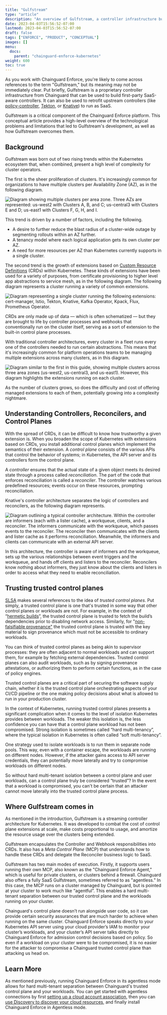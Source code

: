 ```yaml
---
title: "Gulfstream"
type: "article"
description: "An overview of Gulfstream, a controller infrastructure built by Chainguard and an important component of Enforce."
date: 2023-04-03T15:56:52-07:00
lastmod: 2023-04-03T15:56:52-07:00
draft: false
tags: ["ENFORCE", "PRODUCT", "CONCEPTUAL"]
images: []
menu:
  docs:
    parent: "chainguard-enforce-kubernetes"
weight: 600
toc: true
---
```


As you work with Chainguard Enforce, you're likely to come across references to the term "Gulfstream," but its meaning may not be immediately clear. Put briefly, Gulfstream is a proprietary controller infrastructure from Chainguard that can be used to build first-party SaaS-aware controllers. It can also be used to retrofit upstream controllers (like [policy-controller](/open-source/sigstore/policy-controller), [Tekton](https://tekton.dev/), or [Knative](https://knative.dev/docs/)) to run as SaaS. 

Gulfstream is a critical component of the Chainguard Enforce platform. This conceptual article provides a high-level overview of the technological problems and limitations that led to Gulfstream's development, as well as how Gulfstream overcomes them.


## Background

Gulfstream was born out of two rising trends within the Kubernetes ecosystem that, when combined, present a high level of complexity for cluster operators.

The first is the sheer proliferation of clusters. It's increasingly common for organizations to have multiple clusters per Availability Zone (AZ), as in the following diagram.

![Diagram showing multiple clusters per area zone. Three AZs are represented: us-west2 with Clusters A, B, and C; us-central3 with Clusters E and D; us-east1 with Clusters F, G, H, and I.](clusters_per_AZ.png)

This trend is driven by a number of factors, including the following.

* A desire to further reduce the blast radius of a cluster-wide outage by segmenting rollouts within an AZ further.
* A tenancy model where each logical application gets its own cluster per AZ.
* A need for more resources per AZ than Kubernetes currently supports in a single cluster.

The second trend is the growth of extensions based on [Custom Resource Definitions](https://kubernetes.io/docs/concepts/extend-kubernetes/api-extension/custom-resources/) (CRDs) within Kubernetes. These kinds of extensions have been used for a variety of purposes, from certificate provisioning to higher level app abstractions to service mesh, as in the following diagram. The following diagram represents a cluster running a variety of common extensions.

![Diagram representing a single cluster running the following extensions: cert-manager, Istio, Tekton, Knative, Kafka Operator, Kpack, Flux, Prometheus Operator.](single_cluster.png)

CRDs are only made up of data — which is often schematized — but they are brought to life by controller processes and webhooks that conventionally run on the cluster itself, serving as a sort of extension to the built-in control plane processes. 

With traditional controller architectures, every cluster in a fleet runs every one of the controllers needed to run certain abstractions. This means that it's increasingly common for platform operations teams to be managing multiple extensions across many clusters, as in this diagram.

![Diagram similar to the first in this guide, showing multiple clusters across three area zones (us-west2, us-central3, and us-east1). However, this diagram highlights the extensions running on each cluster.](clusters_per_AZ_extensions.png)

As the number of clusters grows, so does the difficulty and cost of offering managed extensions to each of them, potentially growing into a complexity nightmare.


## Understanding Controllers, Reconcilers, and Control Planes

With the spread of CRDs, it can be difficult to know how trustworthy a given extension is. When you broaden the scope of Kubernetes with extensions based on CRDs, you install additional control planes which implement the semantics of their extension. A *control plane* consists of the various APIs that control the behavior of systems; in Kubernetes, the API server and its controllers form the control plane. 

A *controller* ensures that the actual state of a given object meets its desired state through a process called *reconciliation*. The part of the code that enforces reconciliation is called a *reconciler*. The controller watches various predefined resources; events occur on these resources, prompting reconciliation.

Knative's controller architecture separates the logic of controllers and reconcilers, as the following diagram represents.

![Diagram outlining a typical controller architecture. Within the controller are informers (each with a lister cache), a workqueue, clients, and a reconciler. The informers communicate with the workqueue, which passes events to the reconciler. The reconciler then communicates with the clients and lister cache as it performs reconciliation. Meanwhile, the informers and clients can communicate with an external API server.](controller_architecture.png)

In this architecture, the controller is aware of informers and the workqueue, sets up the various relationships between event triggers and the workqueue, and hands off clients and listers to the reconciler. Reconcilers know nothing about informers, they just know about the clients and listers in order to access what they need to enable reconciliation.


## Trusting trusted control planes

[SLSA](https://slsa.dev/) makes several references to the idea of *trusted control planes*. Put simply, a trusted control plane is one that's trusted in some way that other control planes or workloads are not. For example, in the context of “[hermetic builds](https://slsa.dev/spec/v0.1/requirements#hermetic)”, the trusted control plane is trusted to fetch the build’s dependencies prior to disabling network access. Similarly, for "[non-falsifiable provenance"](https://slsa.dev/spec/v0.1/requirements#non-falsifiable) the trusted control plane is trusted with the key material to sign provenance which must not be accessible to ordinary workloads.

You can think of trusted control planes as being akin to supervisor processes: they are often adjacent to normal workloads and can support them, for example by fetching external dependencies. Trusted control planes can also audit workloads, such as by signing provenance attestations, or authorizing them to perform certain functions, as in the case of policy engines. 

Trusted control planes are a critical part of securing the software supply chain, whether it is the trusted control plane orchestrating aspects of your CI/CD pipeline or the one making policy decisions about what is allowed to run in your production cluster. 

In the context of Kubernetes, running trusted control planes presents a significant complication when it comes to the level of isolation Kubernetes provides between workloads. The weaker this isolation is, the less confidence you can have that a control plane workload has not been compromised. Strong isolation is sometimes called “hard multi-tenancy”, where the typical isolation in Kubernetes is often called “soft multi-tenancy”.

One strategy used to isolate workloads is to run them in separate node pools. This way, even with a container escape, the workloads are running on different nodes. However, if the attacker gains access to API server credentials, they can potentially move laterally and try to compromise workloads on different nodes.

So without hard multi-tenant isolation between a control plane and user workloads, can a control plane truly be considered “trusted”? In the event that a workload is compromised, you can't be certain that an attacker cannot move laterally into the trusted control plane process.


## Where Gulfstream comes in

As mentioned in the introduction, Gulfstream is a streaming controller architecture for Kubernetes. It was developed to combat the cost of control plane extensions at scale, make costs proportional to usage, and amortize the resource usage over the clusters being extended.

Gulfstream encapsulates the Controller and Webhook responsibilities into CRDs. It also has a *Meta Control Plane* (MCP) that understands how to handle these CRDs and delegate the Reconciler business logic to SaaS.

Gulfstream has two main modes of execution. Firstly, it supports users running their own MCP, also known as the "Chainguard Enforce Agent," which is useful for private clusters, or clusters behind a firewall. Chainguard also offers a fully SaaS Gulfstream, sometimes referred to as "agentless." In this case, the MCP runs on a cluster managed by Chainguard, but is pointed at your cluster to work much like “agentful”. This enables a hard multi-tenant separation between our trusted control plane and the workloads running on your cluster.

Chainguard's control plane doesn’t run alongside user code, so it can provide certain security assurances that are much harder to achieve when running on the same cluster. Chainguard Enforce speaks directly to your Kubernetes API server using your cloud provider’s IAM to monitor your cluster’s workloads, and your cluster’s API server talks directly to Chainguard Enforce for admission control decisions based on policy. So even if a workload on your cluster were to be compromised, it is no easier for the attacker to compromise a Chainguard trusted control plane than attacking us head on.


## Learn More

As mentioned previously, running Chainguard Enforce in its agentless mode allows for hard multi-tenant separation between Chainguard's trusted control plane and your workloads. You can get started with agentless connections by first [setting up a cloud account association](../cloud-account-associations/), then you can [use Discovery to discover your cloud resources](../chainguard-enforce-discovery-onboarding/), and finally install Chainguard Enforce in Agentless mode.
